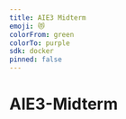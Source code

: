 ```yaml
---
title: AIE3 Midterm
emoji: 😻
colorFrom: green
colorTo: purple
sdk: docker
pinned: false
---
```

# AIE3-Midterm